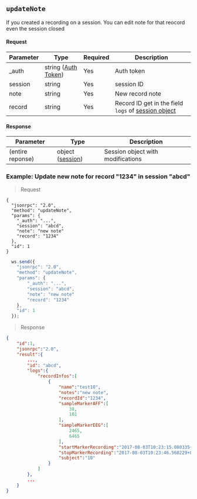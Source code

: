 ## `updateNote`

<div class="fullwidth">

If you created a recording on a session. You can edit note for that reocord even the session closed

#### Request

Parameter | Type   | Required | Description
--------- | ----   | ---------| -----------
_auth     | string ([Auth Token](#auth-token)) | Yes | Auth token
session   | string | Yes | session ID
note      | string | Yes | New record note
record    | string | Yes | Record ID get in the field `logs` of [session object](#session-object)

#### Response

Parameter | Type   | Description
--------- | ----   | -----------
(entire reponse) | object ([session](#session-object))    | Session object with modifications

</div>

### Example: Update new note for record "1234" in session "abcd"

> Request

```json--raw
{
  "jsonrpc": "2.0",
  "method": "updateNote",
  "params": {
    "_auth": "...",
    "session": "abcd",
    "note": "new note"
    "record": "1234"
  },
  "id": 1
}
```

```javascript
  ws.send({
    "jsonrpc": "2.0",
    "method": "updateNote",
    "params": {
    	"_auth": "...",
    	"session": "abcd",
    	"note": "new note"
    	"record": "1234"
    },
    "id": 1
  });
```

> Response

```json
{
	"id":1,
	"jsonrpc":"2.0",
	"result":{
		...,
		"id": "abcd",
		"logs":{
			"recordInfos":[
				{
					"name":"test10",
					"notes":"new note",
					"recordId":"1234",
					"sampleMarkerAFF":[
						38,
						101
					],
					"sampleMarkerEEG":[
						2465,
						6465
					],
					"startMarkerRecording":"2017-08-03T10:23:15.080335+07:00",
					"stopMarkerRecording":"2017-08-03T10:23:46.560229+07:00",
					"subject":"10"
				}
			]
		},
		...
	}
}
```
